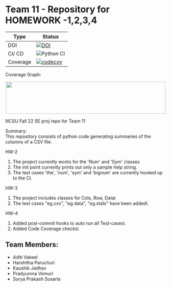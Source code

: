 # Team 11 - Repository for HOMEWORK -1,2,3,4


| Type | Status |
| ---------- | -------------------- |
| DOI | [![DOI](https://zenodo.org/badge/527815538.svg)](https://zenodo.org/badge/latestdoi/527815538) |
| CI/ CD | ![Python CI](https://github.com/Surya-06/SE-Proj22-Team11/actions/workflows/build-test.yaml/badge.svg) |
| Coverage | [![codecov](https://codecov.io/gh/Surya-06/SE-Proj22-Team11/branch/main/graph/badge.svg?token=LWOMLVX5O7)](https://codecov.io/gh/Surya-06/SE-Proj22-Team11) |

Coverage Graph:
<div align="center">
<img src="https://codecov.io/gh/Surya-06/SE-Proj22-Team11/branch/main/graphs/icicle.svg?token=LWOMLVX5O7" height="100" width="500"/>
</div>

NCSU Fall 22 SE proj repo for Team 11  

Summary:  
This repository consists of python code generating summaries of the columns of a CSV file.  

HW-2  
1. The project currently works for the 'Num' and 'Sym' classes  
2. The init point currently prints out only a sample help string.  
3. The test cases 'the', 'num', 'sym' and 'bignum' are currently hooked up to the CI.  

HW-3  
1. The project includes classes for Cols, Row, Data\
2. The test cases "eg.csv", "eg.data", "eg.stats" have been added\


HW-4  
1. Added post-commit hooks to auto run all Test-cases\
2. Added Code Coverage checks\

## Team Members:
- Aditi Vakeel
- Harshitha Paruchuri
- Kaushik Jadhav
- Pradyumna Vemuri
- Surya Prakash Susarla
